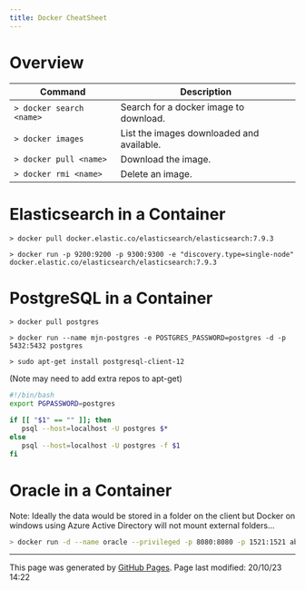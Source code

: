 ```yaml
---
title: Docker CheatSheet
---
```


# Overview

| Command | Description |
|---------|-------------|
| `> docker search <name>`          | Search for a docker image to download. |
| `> docker images`                 | List the images downloaded and available. |
| `> docker pull <name>`            | Download the image. |
| `> docker rmi <name>`             | Delete an image. |


# Elasticsearch in a Container

`> docker pull docker.elastic.co/elasticsearch/elasticsearch:7.9.3`

`> docker run -p 9200:9200 -p 9300:9300 -e "discovery.type=single-node" docker.elastic.co/elasticsearch/elasticsearch:7.9.3`


# PostgreSQL in a Container

`> docker pull postgres`

`> docker run --name mjn-postgres -e POSTGRES_PASSWORD=postgres -d -p 5432:5432 postgres`

`> sudo apt-get install postgresql-client-12`

(Note may need to add extra repos to apt-get)

```bash
#!/bin/bash
export PGPASSWORD=postgres

if [[ "$1" == "" ]]; then
   psql --host=localhost -U postgres $*
else
   psql --host=localhost -U postgres -f $1
fi
```

# Oracle in a Container

Note:  Ideally the data would be stored in a folder on the client but Docker on windows using Azure Active Directory will not mount external folders...

```bash
> docker run -d --name oracle --privileged -p 8080:8080 -p 1521:1521 absolutapps/oracle-12c-ee 
```

<hr>
<p class="pagedate">This page was generated by <a href=".">GitHub Pages</a>.  Page last modified: 20/10/23 14:22</p>
